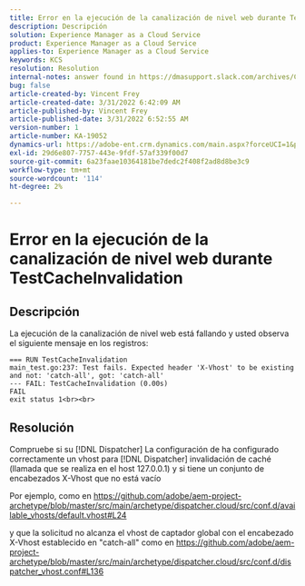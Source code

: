```yaml
---
title: Error en la ejecución de la canalización de nivel web durante TestCacheInvalidation
description: Descripción
solution: Experience Manager as a Cloud Service
product: Experience Manager as a Cloud Service
applies-to: Experience Manager as a Cloud Service
keywords: KCS
resolution: Resolution
internal-notes: answer found in https://dmasupport.slack.com/archives/C013SBSHPKK/p1645102872540889?thread_ts=1645102277.855389&cid=C013SBSHPKK
bug: false
article-created-by: Vincent Frey
article-created-date: 3/31/2022 6:42:09 AM
article-published-by: Vincent Frey
article-published-date: 3/31/2022 6:52:55 AM
version-number: 1
article-number: KA-19052
dynamics-url: https://adobe-ent.crm.dynamics.com/main.aspx?forceUCI=1&pagetype=entityrecord&etn=knowledgearticle&id=4a8a30af-bdb0-ec11-9840-0022480bde18
exl-id: 29d6e807-7757-443e-9fdf-57af339f00d7
source-git-commit: 6a23faae10364181be7dedc2f408f2ad8d8be3c9
workflow-type: tm+mt
source-wordcount: '114'
ht-degree: 2%

---
```


# Error en la ejecución de la canalización de nivel web durante TestCacheInvalidation

## Descripción


La ejecución de la canalización de nivel web está fallando y usted observa el siguiente mensaje en los registros:

```
=== RUN TestCacheInvalidation
main_test.go:237: Test fails. Expected header 'X-Vhost' to be existing and not: 'catch-all', got: 'catch-all'
--- FAIL: TestCacheInvalidation (0.00s)
FAIL
exit status 1<br><br>
```


## Resolución


Compruebe si su [!DNL Dispatcher] La configuración de ha configurado correctamente un vhost para [!DNL Dispatcher] invalidación de caché (llamada que se realiza en el host 127.0.0.1) y si tiene un conjunto de encabezados X-Vhost que no está vacío

Por ejemplo, como en https://github.com/adobe/aem-project-archetype/blob/master/src/main/archetype/dispatcher.cloud/src/conf.d/available_vhosts/default.vhost#L24

y que la solicitud no alcanza el vhost de captador global con el encabezado X-Vhost establecido en &quot;catch-all&quot; como en https://github.com/adobe/aem-project-archetype/blob/master/src/main/archetype/dispatcher.cloud/src/conf.d/dispatcher_vhost.conf#L136
